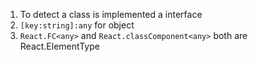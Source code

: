 1. To detect a class is implemented a interface  
2. `[key:string]:any` for object 
3. `React.FC<any>` and `React.classComponent<any>` both are React.ElementType
